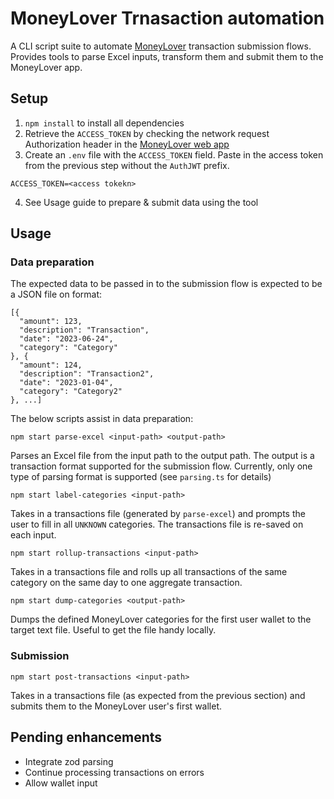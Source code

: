 # MoneyLover Trnasaction automation

A CLI script suite to automate [MoneyLover](https://moneylover.me/) transaction submission flows. Provides tools to parse Excel inputs, transform them and submit them to the MoneyLover app.

## Setup

1. `npm install` to install all dependencies
2. Retrieve the `ACCESS_TOKEN` by checking the network request Authorization header in the [MoneyLover web app](https://web.moneylover.me/)
3. Create an `.env` file with the `ACCESS_TOKEN` field. Paste in the access token from the previous step without the `AuthJWT` prefix.

```
ACCESS_TOKEN=<access tokekn>
```

4. See Usage guide to prepare & submit data using the tool

## Usage

### Data preparation

The expected data to be passed in to the submission flow is expected to be a JSON file on format:

```
[{
  "amount": 123,
  "description": "Transaction",
  "date": "2023-06-24",
  "category": "Category"
}, {
  "amount": 124,
  "description": "Transaction2",
  "date": "2023-01-04",
  "category": "Category2"
}, ...]
```

The below scripts assist in data preparation:

```
npm start parse-excel <input-path> <output-path>
```

Parses an Excel file from the input path to the output path. The output is a transaction format supported for the submission flow. Currently, only one type of parsing format is supported (see `parsing.ts` for details)

```
npm start label-categories <input-path>
```

Takes in a transactions file (generated by `parse-excel`) and prompts the user to fill in all `UNKNOWN` categories. The transactions file is re-saved on each input.

```
npm start rollup-transactions <input-path>
```

Takes in a transactions file and rolls up all transactions of the same category on the same day to one aggregate transaction.

```
npm start dump-categories <output-path>
```

Dumps the defined MoneyLover categories for the first user wallet to the target text file. Useful to get the file handy locally.

### Submission

```
npm start post-transactions <input-path>
```

Takes in a transactions file (as expected from the previous section) and submits them to the MoneyLover user's first wallet.

## Pending enhancements

- Integrate zod parsing
- Continue processing transactions on errors
- Allow wallet input
